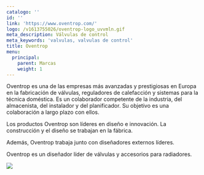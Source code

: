 ```yaml
---
catalogo: ''
id: ''
link: 'https://www.oventrop.com/'
logo: /v1613755026/oventrop-logo_uvvmln.gif
meta_description: Válvulas de control
meta_keywords: 'valvulas, valvulas de control'
title: Oventrop
menu:
  principal:
    parent: Marcas
    weight: 1
---
```





Oventrop es una de las empresas más avanzadas y prestigiosas en Europa en la fabricación de válvulas, reguladores de calefacción y sistemas para la técnica doméstica. Es un colaborador competente de la industria, del almacenista, del instalador y del planificador. Su objetivo es una colaboración a largo plazo con ellos.

Los productos Oventrop son líderes en diseño e innovación. La construcción y el diseño se trabajan en la fábrica.

Además, Oventrop trabaja junto con diseñadores externos líderes.

Oventrop es un diseñador líder de válvulas y accesorios para radiadores.

![](https://res.cloudinary.com/novatec/v1613754392/unnamed_6_bznahy.png)
